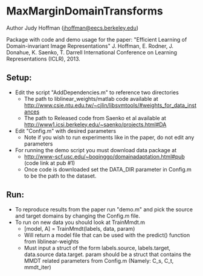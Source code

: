 MaxMarginDomainTransforms
=========================
Author Judy Hoffman (jhoffman@eecs.berkeley.edu)

Package with code and demo usage for the paper:
"Efficient Learning of Domain-invariant Image Representations"
    J. Hoffman, E. Rodner, J. Donahue, K. Saenko, T. Darrell
    International Conference on Learning Representations (ICLR), 2013.

Setup:
------
- Edit the script "AddDependencies.m" to reference two directories
    - The path to liblinear_weights/matlab code available at
        http://www.csie.ntu.edu.tw/~cjlin/libsvmtools/#weights_for_data_instances
    - The path to Released code from Saenko et al available at 
        http://www1.icsi.berkeley.edu/~saenko/projects.html#DA
- Edit "Config.m" with desired parameters
    - Note if you wish to run experiments like in the paper, do not edit
      any parameters
- For running the demo script you must download data package at
    - http://www-scf.usc.edu/~boqinggo/domainadaptation.html#pub (code link at pub #1)
    - Once code is downloaded set the DATA_DIR parameter in Config.m to be
      the path to the dataset.

Run:
----
- To reproduce results from the paper run "demo.m" and pick the source and 
  target domains by changing the Config.m file.
- To run on new data you should look at TrainMmdt.m
    - [model, A] = TrainMmdt(labels, data, param)
    - Will return a model file that can be used with the predict() function
      from liblinear-weights
    - Must input a struct of the form labels.source, labels.target, data.source
      data.target. param should be a struct that contains the MMDT related
      parameters from Config.m (Namely: C_s, C_t, mmdt_iter)
